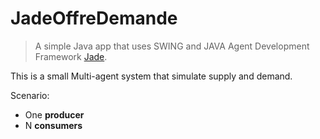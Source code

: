 # JadeOffreDemande
> A simple Java app that uses SWING and JAVA Agent Development Framework [Jade](http://jade.tilab.com/).

This is a small Multi-agent system that simulate supply and demand.

Scenario: 
* One **producer** 
* N **consumers**